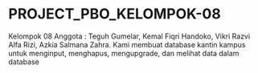 # PROJECT_PBO_KELOMPOK-08
Kelompok 08 Anggota : Teguh Gumelar, Kemal Fiqri Handoko, Vikri Razvi Alfa Rizi, Azkia Salmana Zahra.
Kami membuat database kantin kampus untuk menginput, menghapus, mengupgrade, dan melihat data dalam database

